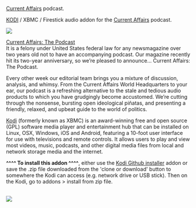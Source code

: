 <a href="https://www.currentaffairs.org/podcast">Current Affairs</a> podcast.<br>

<a href="kodi.tv">KODI<a> / XBMC / Firestick audio addon for the <a href="https://www.currentaffairs.org/podcast">Current Affairs</a> podcast.<br>

<img src="https://is4-ssl.mzstatic.com/image/thumb/Podcasts113/v4/61/46/6f/61466fb2-0b9a-e3a0-b595-c41c0ce8fcf4/mza_796190421047079090.jpg/600x600bb.jpg"><br>

<a href="https://www.currentaffairs.org/podcast">Current Affairs: The Podcast</a><br>
It is a felony under United States federal law for any newsmagazine over two years old not to have an accompanying podcast. Our magazine recently hit its two-year anniversary, so we’re pleased to announce… Current Affairs: The Podcast.<br>

Every other week our editorial team brings you a mixture of discussion, analysis, and whimsy. From the Current Affairs World Headquarters to your ear, our podcast is a refreshing alternative to the stale and tedious audio products to which you have grudgingly become accustomed. We’re cutting through the nonsense, bursting open ideological piñatas, and presenting a friendly, relaxed, and upbeat guide to the world of politics.<br>

<a href="www.kodi.tv">Kodi</a> (formerly known as XBMC) is an award-winning free and open source (GPL) software media player and entertainment hub that can be installed on Linux, OSX, Windows, iOS and Android, featuring a 10-foot user interface for use with televisions and remote controls. It allows users to play and view most videos, music, podcasts, and other digital media files from local and network storage media and the internet.<br>

<b>^^^^ To install this addon ^^^^</b>, either use the <a href="https://www.tvaddons.co/github-browser-kodi/">Kodi Github installer</a> addon or save the .zip file downloaded from the 'clone or download' button to somewhere the Kodi can access (e.g. network drive or USB stick). Then on the Kodi, go to addons > install from zip file.<br>

<br><a href="http://www.kodi.tv"><img src="https://kodi.tv/sites/default/files/page/field_image/about--devices.jpg">
